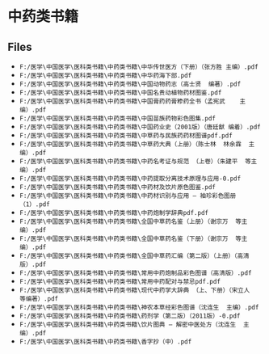 # 中药类书籍

## Files

- `F:/医学\中国医学\医科类书籍\中药类书籍\中华传世医方（下册）（张方胜 主编）.pdf`
- `F:/医学\中国医学\医科类书籍\中药类书籍\中华药海下部.pdf`
- `F:/医学\中国医学\医科类书籍\中药类书籍\中国动物药志（高士贤  编著）.pdf`
- `F:/医学\中国医学\医科类书籍\中药类书籍\中国名贵动植物药材图鉴.pdf`
- `F:/医学\中国医学\医科类书籍\中药类书籍\中国膏药药膏糁药全书（孟宪武    主编）.pdf`
- `F:/医学\中国医学\医科类书籍\中药类书籍\中国苗族药物彩色图集.pdf`
- `F:/医学\中国医学\医科类书籍\中药类书籍\中国药业史（2001版）（唐廷猷 编着）.pdf`
- `F:/医学\中国医学\医科类书籍\中药类书籍\中草药与民族药药材图谱pdf.pdf`
- `F:/医学\中国医学\医科类书籍\中药类书籍\中草药大典（上册）（陈士林  林余霖  主编）.pdf`
- `F:/医学\中国医学\医科类书籍\中药类书籍\中药名考证与规范 （上卷）（朱建平  等主编）.pdf`
- `F:/医学\中国医学\医科类书籍\中药类书籍\中药提取分离技术原理与应用-0.pdf`
- `F:/医学\中国医学\医科类书籍\中药类书籍\中药材及饮片原色图鉴.pdf`
- `F:/医学\中国医学\医科类书籍\中药类书籍\中药材识别与应用 — 袖珍彩色图册（1）.pdf`
- `F:/医学\中国医学\医科类书籍\中药类书籍\中药炮制学辞典pdf.pdf`
- `F:/医学\中国医学\医科类书籍\中药类书籍\全国中草药名鉴（上册）（谢宗万  等主编）.pdf`
- `F:/医学\中国医学\医科类书籍\中药类书籍\全国中草药名鉴（下册）（谢宗万  等主编）.pdf`
- `F:/医学\中国医学\医科类书籍\中药类书籍\全国中草药汇编（第二版）（上册）（高清版）.pdf`
- `F:/医学\中国医学\医科类书籍\中药类书籍\常用中药炮制品彩色图谱（高清版）.pdf`
- `F:/医学\中国医学\医科类书籍\中药类书籍\常用中药配对与禁忌pdf.pdf`
- `F:/医学\中国医学\医科类书籍\中药类书籍\现代中药学大辞典 （上、下册）（宋立人  等编著）.pdf`
- `F:/医学\中国医学\医科类书籍\中药类书籍\神农本草经彩色图谱（沈连生  主编）.pdf`
- `F:/医学\中国医学\医科类书籍\中药类书籍\药剂学（第二版）（2011版）-0.pdf`
- `F:/医学\中国医学\医科类书籍\中药类书籍\饮片图典 — 解密中医处方（沈连生  主编）.pdf`
- `F:/医学\中国医学\医科类书籍\中药类书籍\香字抄（中）.pdf`
